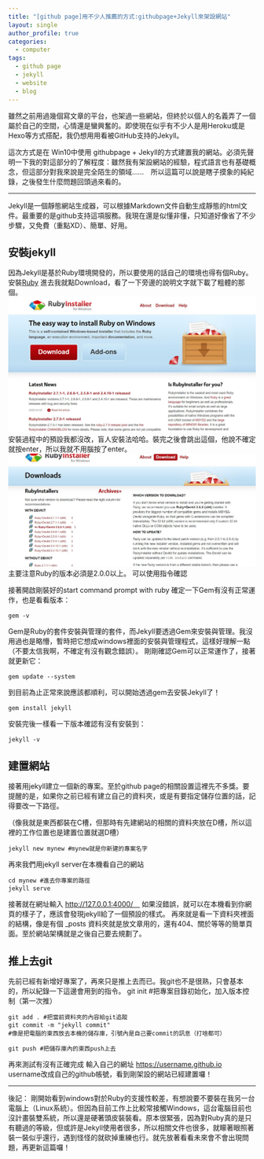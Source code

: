 ```yaml
---
title: "[github page]用不少人推薦的方式:githubpage+Jekyll來架設網站"
layout: single
author_profile: true
categories:
  - computer
tags:
  - github page
  - jekyll
  - website
  - blog
---
```


雖然之前用過幾個寫文章的平台，也架過一些網站，但終於以個人的名義弄了一個屬於自己的空間，心情還是蠻興奮的。即使現在似乎有不少人是用Heroku或是Hexo等方式搭配，我仍想用用看被GitHub支持的Jekyll。

這次方式是在 Win10中使用 githubpage + Jekyll的方式建置我的網站。必須先聲明一下我的對這部分的了解程度：雖然我有架設網站的經驗，程式語言也有基礎概念，但這部分對我來說是完全陌生的領域……　所以這篇可以說是瞎子摸象的純紀錄，之後發生什麼問題回頭過來看的。

---

Jekyll是一個靜態網站生成器，可以根據Markdown文件自動生成靜態的html文件。最重要的是github支持這項服務。我現在還是似懂非懂，只知道好像省了不少步驟，又免費（重點XD）、簡單、好用。

## 安裝jekyll

因為Jekyll是基於Ruby環境開發的，所以要使用的話自己的環境也得有個Ruby。
安裝[Ruby](https://rubyinstaller.org/)
進去我就點Download，看了一下旁邊的說明文字就下載了粗體的那個。
![github-with-jekyll-01](./img/github-with-jekyll-01.JPG)
安裝過程中的預設我都沒改，盲人安裝法哈哈。裝完之後會跳出這個，他說不確定就按enter，所以我就不用腦按了enter。
![github-with-jekyll-02](./img/github-with-jekyll-02.JPG)
主要注意Ruby的版本必須是2.0.0以上。
可以使用指令確認

接著開啟剛裝好的start command prompt with ruby
確定一下Gem有沒有正常運作，也是看看版本：
```
gem -v
```
Gem是Ruby的套件安裝與管理的套件，而Jekyll要透過Gem來安裝與管理。我沒用過也是略懵，暫時把它想成windows裡面的安裝與管理程式，這樣好理解一點（不要太信我啊，不確定有沒有觀念錯誤）。
剛剛確認Gem可以正常運作了，接著就更新它：
```
gem update --system
```

到目前為止正常來說應該都順利，可以開始透過gem去安裝Jekyll了！
```
gem install jekyll
```

安裝完後一樣看一下版本確認有沒有安裝到：
```
jekyll -v
```

## 建置網站

接著用jekyll建立一個新的專案。至於github page的相關設置這裡先不多獎。要提醒的是，如果你之前已經有建立自己的資料夾，或是有要指定儲存位置的話，記得要改一下路徑。

（像我就是東西都裝在C槽，但那時有先建網站的相關的資料夾放在D槽，所以這裡的工作位置也是建置位置就選D槽）
```
jekyll new mynew #mynew就是你新建的專案名字
```
再來我們用jekyll server在本機看自己的網站
```
cd mynew #進去你專案的路徑
jekyll serve
```
接著就在網址輸入 http://127.0.0.1:4000/　
如果沒錯誤，就可以在本機看到你網頁的樣子了，應該會發現jekyll給了一個預設的樣式。
再來就是看一下資料夾裡面的結構，像是有個 _posts 資料夾就是放文章用的，還有404、關於等等的簡單頁面。至於網站架構就是之後自己要去規劃了。

## 推上去git

先前已經有新增好專案了，再來只是推上去而已。我git也不是很熟，只會基本的，所以紀錄一下這邊會用到的指令。
git init #把專案目錄初始化，加入版本控制（第一次推）
```
git add . #把當前資料夾的內容給git追蹤
git commit -m "jekyll commit"
#像是把電腦的東西放去本機的儲存庫，引號內是自己要commit的訊息（打啥都可）
```

```
git push #把儲存庫內的東西push上去
```

再來測試有沒有正確完成
輸入自己的網址 https://username.github.io
username改成自己的github帳號，看到剛架設的網站已經建置囉！

---

後記：
剛開始看到windows對於Ruby的支援性較差，有想說要不要裝在我另一台電腦上（Linux系統）。但因為目前工作上比較常接觸Windows，這台電腦目前也沒計畫裝雙系統，所以還是硬著頭皮裝裝看。原本很緊張，因為對Ruby真的是只有聽過的等級，但或許是Jekyll使用者很多，所以相關文件也很多，就矇著眼照著裝一裝似乎還行，遇到怪怪的就砍掉重練也行。就先放著看看未來會不會出現問題，再更新這篇囉！